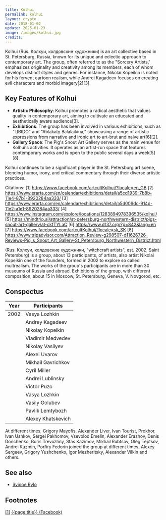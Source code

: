 ```yaml
---
title: Kolhui
permalink: kolhui
layout: crypto
date: 2018-01-02
update: 2025-01-23
image: /images/kolhui.jpg
credits:
---
```


Kolhui (Rus. Колхуи, колдовские художники) is an art collective based in St. Petersburg, Russia, known for its unique and eclectic approach to contemporary art. The group, often referred to as the "Sorcery Artists," emphasizes originality and creativity among its members, each of whom develops distinct styles and genres. For instance, Nikolai Kopeikin is noted for his fervent cartoon realism, while Andrei Kagadeev focuses on creating evil characters and morbid imagery[2][3].

## Key Features of Kolhui

- **Artistic Philosophy**: Kolhui promotes a radical aesthetic that values quality in contemporary art, aiming to cultivate an educated and aesthetically aware audience[3].
- **Exhibitions**: The group has been involved in various exhibitions, such as "LIBIDO" and "Ablakaty Balalaikina," showcasing a range of artistic expressions from narrative and ironic art to art-brut and naive art[6][2].
- **Gallery Space**: The Pig's Snout Art Gallery serves as the main venue for Kolhui's activities. It operates as an artist-run space that features contemporary works and is open to the public several days a week[5][8].

Kolhui continues to be a significant player in the St. Petersburg art scene, blending humor, irony, and critical commentary through their diverse artistic practices.

Citations:
[1] https://www.facebook.com/artcultKolhui/?locale=en_GB
[2] https://www.erarta.com/en/calendar/exhibitions/detail/a5cd1939-7b8b-11e4-87b1-8920284aa333/
[3] https://www.erarta.com/en/calendar/exhibitions/detail/a5d009dc-914d-11e2-a1e1-8920284aa333/
[4] https://www.instagram.com/explore/locations/1283894978396535/kolhui/
[5] https://mindtrip.ai/attraction/st-petersburg-northwestern-district/pigs-snout-art-gallery/at-ckfTYLaC
[6] https://www.d137.org/?p=842&lang=en
[7] https://www.facebook.com/artcultKolhui/?locale=sk_SK
[8] https://www.tripadvisor.com/Attraction_Review-g298507-d11626726-Reviews-Pig_s_Snout_Art_Gallery-St_Petersburg_Northwestern_District.html

(Rus. Колхуи, колдовские художники, "witchcraft artists", est. 2002, Saint Petersburg) is a group, about 13 participants, of artists, also artist Nikolai Kopeikin one of the founders, formed in 2002 to explore so called multrealism. The works of the group's participants are in more than 30 museums of Russia and abroad. Exhibitions of the group, with different composition, about 15 in Moscow, St. Petersburg, Geneva, V. Novgorod, etc.


## Conspectus

|Year|Participants|
|-|-|
|2002|Vasya Lozhkin|
||Andrey Kagadeev|
||Nikolay Kopeikin|
||Vladimir Medvedev|
||Nikolay Vasilyev|
||Alexei Uvarov|
||Mikhail Gavrichkov|
||Cyril Miller|
||Andrei Lublinsky|
||Victor Puzo|
||Vasya Lozhkin|
||Vasily Golubev|
||Pavlik Lemtybozh|
||Alexey Khatskevich|

At different times, Grigory Mayofis, Alexander Liver, Ivan Tourist, Prokhor, Ivan Ushkov, Sergei Pakhomov, Vsevolod Emelin, Alexander Erashov, Denis Donchenko, Boris Trevozhny, Stas Kazimov, Mikhail Rubtsov, Oleg Teptsov, Andrei Kuzmin, Porfiry Fedorin joined the group at different times, Alexey Sergeev, Grigory Yushchenko, Igor Mezheritsky, Alexander Vilkin and others.

## See also

+ [Svinoe Rylo](svinoe-rylo)

## Footnotes

[[1]](#a1) <span id="f1"></span> [{{page.title}} (Facebook)](https://www.facebook.com/artcultKolhui/photos/a.503332169712332.106848.503329649712584/1234390596606482/?type=1&theater)
